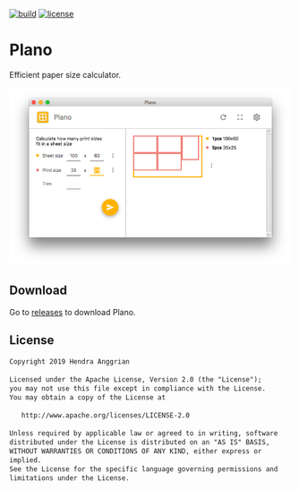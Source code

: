 [![build](https://travis-ci.com/hendraanggrian/plano.svg)](https://travis-ci.com/hendraanggrian/plano)
[![license](https://img.shields.io/badge/license-Apache--2.0-blue.svg)](http://www.apache.org/licenses/LICENSE-2.0)

Plano
=====
Efficient paper size calculator.

![demo][demo]

Download
--------
Go to [releases][releases] to download Plano.

License
-------
    Copyright 2019 Hendra Anggrian

    Licensed under the Apache License, Version 2.0 (the "License");
    you may not use this file except in compliance with the License.
    You may obtain a copy of the License at

       http://www.apache.org/licenses/LICENSE-2.0

    Unless required by applicable law or agreed to in writing, software
    distributed under the License is distributed on an "AS IS" BASIS,
    WITHOUT WARRANTIES OR CONDITIONS OF ANY KIND, either express or implied.
    See the License for the specific language governing permissions and
    limitations under the License.
    
[demo]: /art/demo.png
[releases]: https://github.com/hendraanggrian/plano/releases